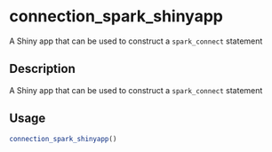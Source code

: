 # connection_spark_shinyapp


A Shiny app that can be used to construct a ``spark_connect`` statement




## Description

A Shiny app that can be used to construct a ``spark_connect`` statement





## Usage
```r
connection_spark_shinyapp()
```






